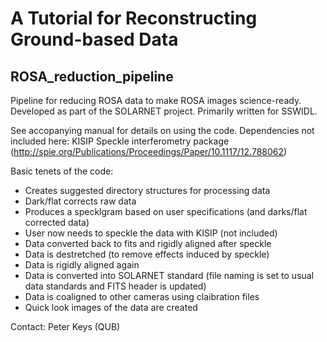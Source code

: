 # A Tutorial for Reconstructing Ground-based Data 

## ROSA_reduction_pipeline
Pipeline for reducing ROSA data to make ROSA images science-ready.
Developed as part of the SOLARNET project.
Primarily written for SSWIDL. 

See accopanying manual for details on using the code.
Dependencies not included here: KISIP Speckle interferometry package (http://spie.org/Publications/Proceedings/Paper/10.1117/12.788062)

Basic tenets of the code:
  - Creates suggested directory structures for processing data
  - Dark/flat corrects raw data
  - Produces a specklgram based on user specifications (and darks/flat corrected data)
  - User now needs to speckle the data with KISIP (not included)
  - Data converted back to fits and rigidly aligned after speckle
  - Data is destretched (to remove effects induced by speckle)
  - Data is rigidly aligned again
  - Data is converted into SOLARNET standard (file naming is set to usual data standards and FITS header is updated)
  - Data is coaligned to other cameras using claibration files
  - Quick look images of the data are created

Contact: Peter Keys (QUB)
